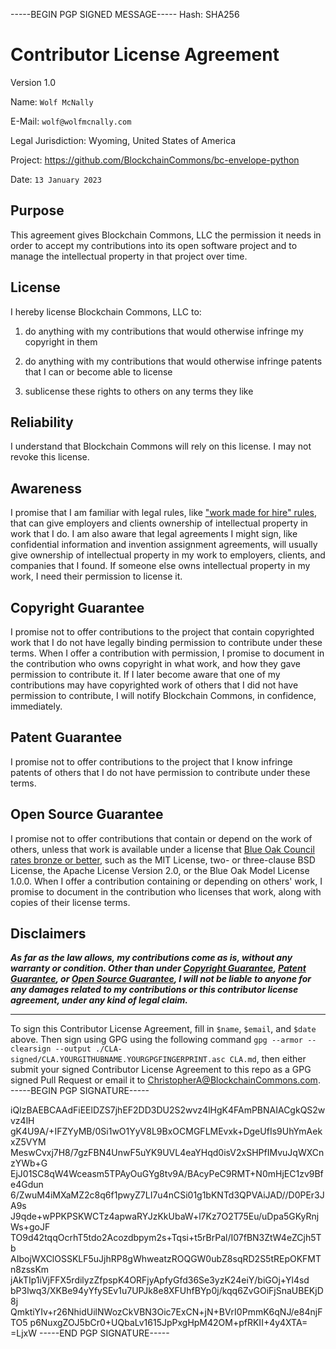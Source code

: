 -----BEGIN PGP SIGNED MESSAGE-----
Hash: SHA256

# Contributor License Agreement

Version 1.0

Name: `Wolf McNally`

E-Mail: `wolf@wolfmcnally.com`

Legal Jurisdiction: Wyoming, United States of America

Project: https://github.com/BlockchainCommons/bc-envelope-python

Date: `13 January 2023`

## Purpose

This agreement gives Blockchain Commons, LLC the permission it needs in order to accept my contributions into its open software project and to manage the intellectual property in that project over time.

## License

I hereby license Blockchain Commons, LLC to:

1.  do anything with my contributions that would otherwise infringe my copyright in them

2.  do anything with my contributions that would otherwise infringe patents that I can or become able to license

3.  sublicense these rights to others on any terms they like

## Reliability

I understand that Blockchain Commons will rely on this license.  I may not revoke this license.

## Awareness

I promise that I am familiar with legal rules, like ["work made for hire" rules](http://worksmadeforhire.com), that can give employers and clients ownership of intellectual property in work that I do.  I am also aware that legal agreements I might sign, like confidential information and invention assignment agreements, will usually give ownership of intellectual property in my work to employers, clients, and companies that I found.  If someone else owns intellectual property in my work, I need their permission to license it.

## Copyright Guarantee

I promise not to offer contributions to the project that contain copyrighted work that I do not have legally binding permission to contribute under these terms.  When I offer a contribution with permission, I promise to document in the contribution who owns copyright in what work, and how they gave permission to contribute it.  If I later become aware that one of my contributions may have copyrighted work of others that I did not have permission to contribute, I will notify Blockchain Commons, in confidence, immediately.

## Patent Guarantee

I promise not to offer contributions to the project that I know infringe patents of others that I do not have permission to contribute under these terms.

## Open Source Guarantee

I promise not to offer contributions that contain or depend on the work of others, unless that work is available under a license that [Blue Oak Council rates bronze or better](https://blueoakconcil.org/list), such as the MIT License, two- or three-clause BSD License, the Apache License Version 2.0, or the Blue Oak Model License 1.0.0.  When I offer a contribution containing or depending on others' work, I promise to document in the contribution who licenses that work, along with copies of their license terms.

## Disclaimers

***As far as the law allows, my contributions come as is, without any warranty or condition.  Other than under [Copyright Guarantee](#copyright-guarantee), [Patent Guarantee](#patent-guarantee), or [Open Source Guarantee](#open-source-guarantee), I will not be liable to anyone for any damages related to my contributions or this contributor license agreement, under any kind of legal claim.***

- ---

To sign this Contributor License Agreement, fill in `$name`, `$email`, and `$date` above. Then sign using GPG using the following command `gpg --armor --clearsign --output ./CLA-signed/CLA.YOURGITHUBNAME.YOURGPGFINGERPRINT.asc CLA.md`, then either submit your signed Contributor License Agreement to this repo as a GPG signed Pull Request or email it to [ChristopherA@BlockchainCommons.com](mailto:ChristopherA@BlockchainCommons.com).
-----BEGIN PGP SIGNATURE-----

iQIzBAEBCAAdFiEElDZS7jhEF2DD3DU2S2wvz4lHgK4FAmPBNAIACgkQS2wvz4lH
gK4U9A/+IFZYyMB/0Si1wO1YyV8L9BxOCMGFLMEvxk+DgeUfIs9UhYmAekxZ5VYM
MeswCvxj7H8/7gzFBN4UnwF5uYK9UVL4eaYHqd0isV2xSHPfIMvuJqWXCnzYWb+G
EjJ01SC8qW4Wceasm5TPAyOuGYg8tv9A/BAcyPeC9RMT+N0mHjEC1zv9Bfe4Gdun
6/ZwuM4iMXaMZ2c8q6f1pwyZ7LI7u4nCSi01g1bKNTd3QPVAiJAD//D0PEr3JA9s
J9qde+wPPKPSKWCTz4apwaRYJzKkUbaW+l7Kz7O2T75Eu/uDpa5GKyRnjWs+goJF
TO9d42tqqOcrhT5tdo2Acozdbpym2s+Tqsi+t5rBrPal/I07fBN3ZtW4eZCjh5Tb
AIbojWXClOSSKLF5uJjhRP8gWhweatzROQGW0ubZ8sqRD2S5tREpOKFMTn8zssKm
jAkTIp1iVjFFX5rdilyzZfpspK4ORFjyApfyGfd36Se3yzK24eiY/biGOj+Yl4sd
bP3lwq3/XKBe94yYfySEv1u7UPJk8e8XFUhfBYp0j/kqq6ZvGOiFjSnaUBEKjD8j
QmktiYIv+r26NhidUilNWozCkVBN3Oic7ExCN+jN+BVrI0PmmK6qNJ/e84njFTO5
p6NuxgZOJ5bCr0+UQbaLv1615JpPxgHpM42OM+pfRKII+4y4XTA=
=LjxW
-----END PGP SIGNATURE-----
